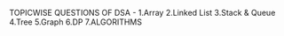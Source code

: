 TOPICWISE QUESTIONS OF DSA - 
1.Array
2.Linked List
3.Stack & Queue 
4.Tree
5.Graph
6.DP
7.ALGORITHMS
